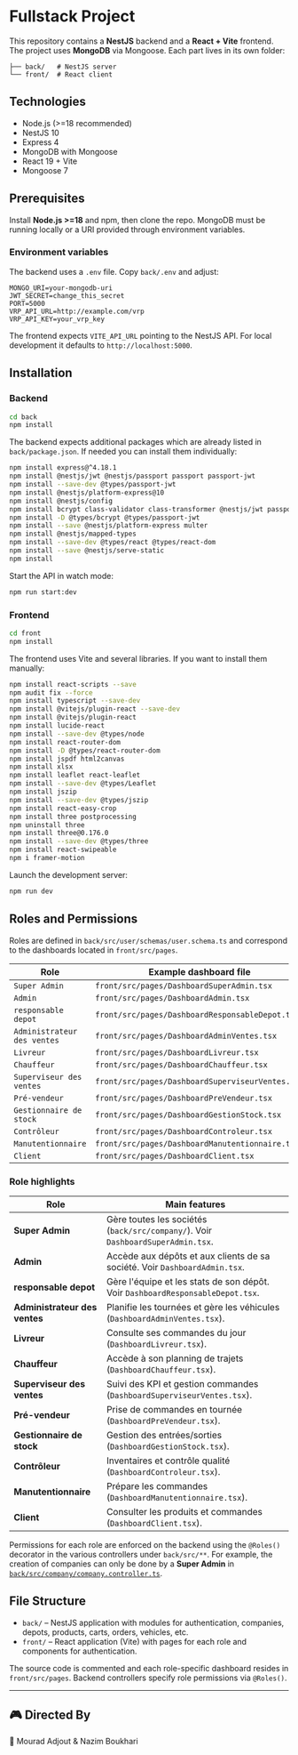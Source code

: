 # Fullstack Project

This repository contains a **NestJS** backend and a **React + Vite** frontend. The project uses **MongoDB** via Mongoose. Each part lives in its own folder:

```
├── back/   # NestJS server
└── front/  # React client
```

## Technologies

* Node.js (>=18 recommended)
* NestJS 10
* Express 4
* MongoDB with Mongoose
* React 19 + Vite
* Mongoose 7

## Prerequisites

Install **Node.js >=18** and npm, then clone the repo. MongoDB must be running locally or a URI provided through environment variables.

### Environment variables

The backend uses a `.env` file. Copy `back/.env` and adjust:

```
MONGO_URI=your-mongodb-uri
JWT_SECRET=change_this_secret
PORT=5000
VRP_API_URL=http://example.com/vrp
VRP_API_KEY=your_vrp_key
```

The frontend expects `VITE_API_URL` pointing to the NestJS API. For local development it defaults to `http://localhost:5000`.

## Installation

### Backend

```bash
cd back
npm install
```

The backend expects additional packages which are already listed in `back/package.json`. If needed you can install them individually:

```bash
npm install express@^4.18.1
npm install @nestjs/jwt @nestjs/passport passport passport-jwt
npm install --save-dev @types/passport-jwt
npm install @nestjs/platform-express@10
npm install @nestjs/config
npm install bcrypt class-validator class-transformer @nestjs/jwt passport passport-jwt
npm install -D @types/bcrypt @types/passport-jwt
npm install --save @nestjs/platform-express multer
npm install @nestjs/mapped-types
npm install --save-dev @types/react @types/react-dom
npm install --save @nestjs/serve-static
npm install
```

Start the API in watch mode:

```bash
npm run start:dev
```

### Frontend

```bash
cd front
npm install
```

The frontend uses Vite and several libraries. If you want to install them manually:

```bash
npm install react-scripts --save
npm audit fix --force
npm install typescript --save-dev
npm install @vitejs/plugin-react --save-dev
npm install @vitejs/plugin-react
npm install lucide-react
npm install --save-dev @types/node
npm install react-router-dom
npm install -D @types/react-router-dom
npm install jspdf html2canvas
npm install xlsx
npm install leaflet react-leaflet
npm install --save-dev @types/Leaflet
npm install jszip
npm install --save-dev @types/jszip
npm install react-easy-crop
npm install three postprocessing
npm uninstall three
npm install three@0.176.0
npm install --save-dev @types/three
npm install react-swipeable
npm i framer-motion
```

Launch the development server:

```bash
npm run dev
```

## Roles and Permissions

Roles are defined in `back/src/user/schemas/user.schema.ts` and correspond to the dashboards located in `front/src/pages`.

| Role                        | Example dashboard file                           |
| --------------------------- | ------------------------------------------------ |
| `Super Admin`               | `front/src/pages/DashboardSuperAdmin.tsx`        |
| `Admin`                     | `front/src/pages/DashboardAdmin.tsx`             |
| `responsable depot`         | `front/src/pages/DashboardResponsableDepot.tsx`  |
| `Administrateur des ventes` | `front/src/pages/DashboardAdminVentes.tsx`       |
| `Livreur`                   | `front/src/pages/DashboardLivreur.tsx`           |
| `Chauffeur`                 | `front/src/pages/DashboardChauffeur.tsx`         |
| `Superviseur des ventes`    | `front/src/pages/DashboardSuperviseurVentes.tsx` |
| `Pré-vendeur`               | `front/src/pages/DashboardPreVendeur.tsx`        |
| `Gestionnaire de stock`     | `front/src/pages/DashboardGestionStock.tsx`      |
| `Contrôleur`                | `front/src/pages/DashboardControleur.tsx`        |
| `Manutentionnaire`          | `front/src/pages/DashboardManutentionnaire.tsx`  |
| `Client`                    | `front/src/pages/DashboardClient.tsx`            |

### Role highlights

| Role                          | Main features                                                                   |
| ----------------------------- | ------------------------------------------------------------------------------- |
| **Super Admin**               | Gère toutes les sociétés (`back/src/company/`). Voir `DashboardSuperAdmin.tsx`. |
| **Admin**                     | Accède aux dépôts et aux clients de sa société. Voir `DashboardAdmin.tsx`.      |
| **responsable depot**         | Gère l'équipe et les stats de son dépôt. Voir `DashboardResponsableDepot.tsx`.  |
| **Administrateur des ventes** | Planifie les tournées et gère les véhicules (`DashboardAdminVentes.tsx`).       |
| **Livreur**                   | Consulte ses commandes du jour (`DashboardLivreur.tsx`).                        |
| **Chauffeur**                 | Accède à son planning de trajets (`DashboardChauffeur.tsx`).                    |
| **Superviseur des ventes**    | Suivi des KPI et gestion commandes (`DashboardSuperviseurVentes.tsx`).          |
| **Pré-vendeur**               | Prise de commandes en tournée (`DashboardPreVendeur.tsx`).                      |
| **Gestionnaire de stock**     | Gestion des entrées/sorties (`DashboardGestionStock.tsx`).                      |
| **Contrôleur**                | Inventaires et contrôle qualité (`DashboardControleur.tsx`).                    |
| **Manutentionnaire**          | Prépare les commandes (`DashboardManutentionnaire.tsx`).                        |
| **Client**                    | Consulter les produits et commandes (`DashboardClient.tsx`).                    |

Permissions for each role are enforced on the backend using the `@Roles()` decorator in the various controllers under `back/src/**`. For example, the creation of companies can only be done by a **Super Admin** in [`back/src/company/company.controller.ts`](back/src/company/company.controller.ts).

## File Structure

* `back/` – NestJS application with modules for authentication, companies, depots, products, carts, orders, vehicles, etc.
* `front/` – React application (Vite) with pages for each role and components for authentication.

The source code is commented and each role-specific dashboard resides in `front/src/pages`. Backend controllers specify role permissions via `@Roles()`.

---

## 🎮 Directed By

🎥 Mourad Adjout & Nazim Boukhari
